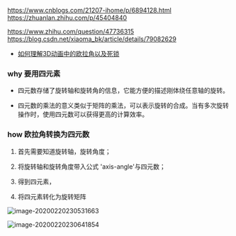 https://www.cnblogs.com/21207-ihome/p/6894128.html
https://zhuanlan.zhihu.com/p/45404840

https://www.zhihu.com/question/47736315
https://blog.csdn.net/xiaoma_bk/article/details/79082629


* [如何理解3D动画中的欧拉角以及死锁](https://www.matongxue.com/madocs/442.html)



### why 要用四元素

* 四元数存储了旋转轴和旋转角的信息，它能方便的描述刚体绕任意轴的旋转。

* 四元数的乘法的意义类似于矩阵的乘法，可以表示旋转的合成。当有多次旋转操作时，使用四元数可以获得更高的计算效率。

  

### how 欧拉角转换为四元数

1. 首先需要知道旋转轴，旋转角度；

2. 将旋转轴和旋转角度带入公式 'axis-angle'与四元数；

3. 得到四元素， 

4. 将四元素转化为旋转矩阵

   

![image-20200220230531663](../readme/80.00_01_欧拉角转化为四元数.png)

![image-20200220230641854](../readme/80.00_01_四元数转换为旋转矩阵.png)